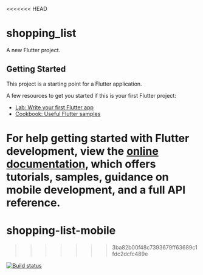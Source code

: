 

<<<<<<< HEAD
# shopping_list

A new Flutter project.

## Getting Started

This project is a starting point for a Flutter application.

A few resources to get you started if this is your first Flutter project:

- [Lab: Write your first Flutter app](https://docs.flutter.dev/get-started/codelab)
- [Cookbook: Useful Flutter samples](https://docs.flutter.dev/cookbook)

For help getting started with Flutter development, view the
[online documentation](https://docs.flutter.dev/), which offers tutorials,
samples, guidance on mobile development, and a full API reference.
=======
# shopping-list-mobile
>>>>>>> 3ba82b00f48c7393679ff63689c1fdc2dcfc489e


[![Build status](https://build.appcenter.ms/v0.1/apps/f3a94799-9cc2-4949-b68f-0252571478e5/branches/main/badge)](https://appcenter.ms)